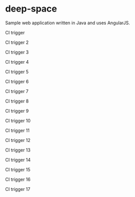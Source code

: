 # deep-space
Sample web application written in Java and uses AngularJS.

CI trigger

CI trigger 2

CI trigger 3

CI trigger 4

CI trigger 5

CI trigger 6

CI trigger 7

CI trigger 8

CI trigger 9

CI trigger 10

CI trigger 11

CI trigger 12

CI trigger 13

CI trigger 14

CI trigger 15

CI trigger 16

CI trigger 17
